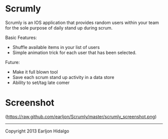 Scrumly
=======

Scrumly is an IOS application that provides random users within your team for the sole purpose of daily stand up during scrum.

Basic Features:
- Shuffle available items in your list of users
- Simple animation trick for each user that has been selected.

Future:
- Make it full blown tool
- Save each scrum stand up activity in a data store
- Ability to set/tag late comer

Screenshot
===========
(https://raw.github.com/earljon/Scrumly/master/scrumly_screenshot.png)

------------------------------------------
Copyright 2013 Earljon Hidalgo
